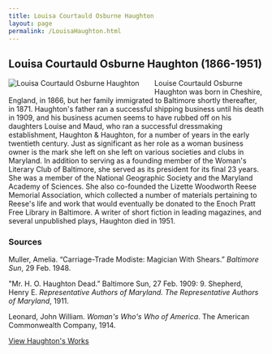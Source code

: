 ```yaml
---
title: Louisa Courtauld Osburne Haughton
layout: page
permalink: /LouisaHaughton.html
---
```


## Louisa Courtauld Osburne Haughton (1866-1951)
<div style="float: left;padding-right: 30px;padding-bottom: 15px;"><img src="https://elizajames.github.io/WLCB_draft/assets/img/LouisaHaughton.jpg" alt="Louisa Courtauld Osburne Haughton"></div>

Louise Courtauld Osburne Haughton was born in Cheshire, England, in 1866, but her family immigrated to Baltimore shortly thereafter, in 1871. Haughton's father ran a successful shipping business until his death in 1909, and his business acumen seems to have rubbed off on his daughters Louise and Maud, who ran a successful dressmaking establishment, Haughton & Haughton, for a number of years in the early twentieth century. Just as significant as her role as a woman business owner is the mark she left on she left on various societies and clubs in Maryland. In addition to serving as a founding member of the Woman's Literary Club of Baltimore, she served as its president for its final 23 years. She was a member of the National Geographic Society and the Maryland Academy of Sciences. She also co-founded the Lizette Woodworth Reese Memorial Association, which collected a number of materials pertaining to Reese's life and work that would eventually be donated to the Enoch Pratt Free Library in Baltimore. A writer of short fiction in leading magazines, and several unpublished plays, Haughton died in 1951. 

### Sources

Muller, Amelia. “Carriage-Trade Modiste: Magician With Shears.” *Baltimore Sun*, 29 Feb. 1948.

"Mr. H. O. Haughton Dead.” Baltimore Sun, 27 Feb. 1909: 9.
Shepherd, Henry E. *Representative Authors of Maryland. The Representative Authors of Maryland*, 1911.

Leonard, John William. *Woman's Who's Who of America*. The American Commonwealth Company, 1914.

[View Haughton's Works](https://elizajames.github.io/WLCB_draft/browse.html#haughton)
